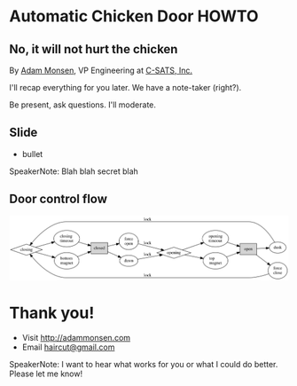 # Automatic Chicken Door HOWTO

## No, it will not hurt the chicken

By [Adam Monsen](http://adammonsen.com), VP Engineering at [C-SATS, Inc.](https://csats.com)



I'll recap everything for you later. We have a note-taker (right?).

Be present, ask questions. I'll moderate.



## Slide

* bullet

SpeakerNote: Blah blah secret blah



## Door control flow

[![Door control flow diagram](./img/control-flow.svg)](./img/control-flow.svg)



# Thank you!

* Visit <http://adammonsen.com>
* Email <haircut@gmail.com>

SpeakerNote: I want to hear what works for you or what I could do better.
Please let me know!
